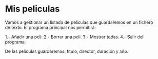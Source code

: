 # Mis peliculas

Vamos a gestionar un listado de películas que guardaremos en un fichero de texto. El programa principal nos permitirá:

1.- Añadir una peli.
2.- Borrar una peli.
3.- Mostrar todas.
4.- Salir del programa.

De las películas guardaremos: título, director, duración y año. 
